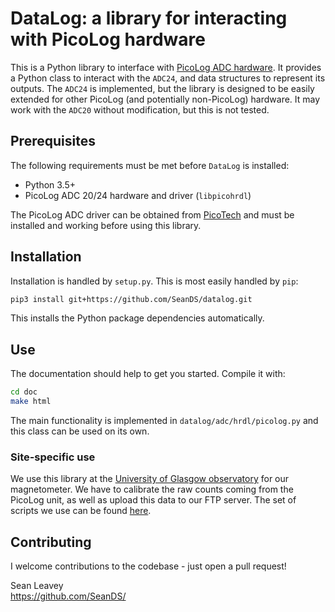 # DataLog: a library for interacting with PicoLog hardware
This is a Python library to interface with [PicoLog ADC hardware](https://www.picotech.com/data-logger/adc-20-adc-24/precision-data-acquisition).
It provides a Python class to interact with the `ADC24`, and data structures
to represent its outputs. The `ADC24` is implemented, but the library is
designed to be easily extended for other PicoLog (and potentially non-PicoLog)
hardware. It may work with the `ADC20` without modification, but this is not
tested.

## Prerequisites
The following requirements must be met before `DataLog` is installed:
  * Python 3.5+
  * PicoLog ADC 20/24 hardware and driver (`libpicohrdl`)

The PicoLog ADC driver can be obtained from
[PicoTech](https://www.picotech.com/downloads/) and must be installed and
working before using this library.

## Installation
Installation is handled by `setup.py`. This is most easily handled by `pip`:
```bash
pip3 install git+https://github.com/SeanDS/datalog.git
```
This installs the Python package dependencies automatically.

## Use
The documentation should help to get you started. Compile it with:
```bash
cd doc
make html
```
The main functionality is implemented in `datalog/adc/hrdl/picolog.py` and this
class can be used on its own.

### Site-specific use
We use this library at the [University of Glasgow observatory](http://www.astro.gla.ac.uk/observatory/weather/Observatory_weather/Observatory_weather.htm)
for our magnetometer. We have to calibrate the raw counts coming from the
PicoLog unit, as well as upload this data to our FTP server. The set of scripts
we use can be found [here](https://github.com/acrerd/magnetometer).

## Contributing
I welcome contributions to the codebase - just open a pull request!

Sean Leavey  
https://github.com/SeanDS/
